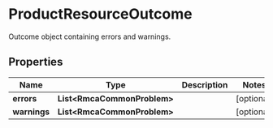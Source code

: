 

# ProductResourceOutcome

Outcome object containing errors and warnings.

## Properties

| Name | Type | Description | Notes |
|------------ | ------------- | ------------- | -------------|
|**errors** | **List&lt;RmcaCommonProblem&gt;** |  |  [optional] |
|**warnings** | **List&lt;RmcaCommonProblem&gt;** |  |  [optional] |



